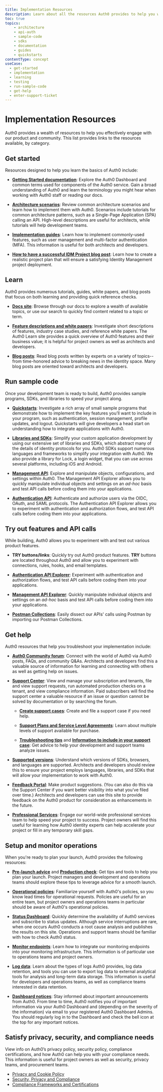 ```yaml
---
title: Implementation Resources
description: Learn about all the resources Auth0 provides to help you with your Auth0 implementation.
toc: true
topics:
    - architecture
    - api-auth
    - sample-code
    - sdks
    - documentation
    - guides
    - quickstarts
contentType: concept
useCase:
  - get-started
  - implementation
  - learning
  - testing
  - run-sample-code
  - get-help
  - enter-support-ticket
---
```

# Implementation Resources

Auth0 provides a wealth of resources to help you effectively engage with our product and community. This list provides links to the resources available, by category.  

## Get started

Resources designed to help you learn the basics of Auth0 include:

* [**Getting Started documentation**](/getting-started): Explore the Auth0 Dashboard and common terms used for components of the Auth0 service. Gain a broad understanding of Auth0 and learn the terminology you might hear when working with Auth0 staff or reading our docs.

* [**Architecture scenarios**](/architecture-scenarios): Review common architecture scenarios and learn how to implement them with Auth0. Scenarios include tutorials for common architecture patterns, such as a Single-Page Application (SPA) calling an API. High-level descriptions are useful for architects, while tutorials will help development teams.

* [**Implementation guides**](/topics/guides): Learn how to implement commonly-used features, such as user management and multi-factor authentication (MFA). This information is useful for both architects and developers.

* [**How to have a successful IDM Project blog post**](https://auth0.com/blog/how-to-have-a-successful-idm-project/): Learn how to create a realistic project plan that will ensure a satisfying Identity Management project deployment.

## Learn

Auth0 provides numerous tutorials, guides, white papers, and blog posts that focus on both learning and providing quick reference checks. 

* [**Docs site**](https://auth0.com/docs/): Browse through our docs to explore a wealth of available topics, or use our search to quickly find content related to a topic or term.

* [**Feature descriptions and white papers**](https://auth0.com/learn/): Investigate short descriptions of features, industry case studies, and reference white papers. The Auth0 Learn site provides a quick overview of Auth0 features and their business value; it is helpful for project owners as well as architects and developers.

* [**Blog posts**](https://auth0.com/blog/): Read blog posts written by experts on a variety of topics--from time-honored advice to breaking news in the identity space. Many blog posts are oriented toward architects and developers. 

## Run sample code

Once your development team is ready to build, Auth0 provides sample programs, SDKs, and libraries to speed your project along.

* [**Quickstarts**](/quickstarts): Investigate a rich array of small sample programs that demonstrate how to implement the key features you’ll want to include in your program, such as authentication, session management, profile updates, and logout. Quickstarts will give developers a head start on understanding how to integrate applications with Auth0.

* [**Libraries and SDKs**](/libraries): Simplify your custom application development by using our extensive set of libraries and SDKs, which abstract many of the details of identity protocols for you. Auth0 SDKs support numerous languages and frameworks to simplify your integration with Auth0. We also provide a library for Lock, a login widget, that you can use across several platforms, including iOS and Android.

* [**Management API**](/api/management/v2): Explore and manipulate objects, configurations, and settings within Auth0. The Management API Explorer allows you to quickly manipulate individual objects and settings on an *ad-hoc* basis and test API calls before coding them into your applications.

* [**Authentication API**](/api/authentication): Authenticate and authorize users via the OIDC, OAuth, and SAML protocols. The Authentication API Explorer allows you to experiment with authentication and authorization flows, and test API calls before coding them into your applications.

## Try out features and API calls

While building, Auth0 allows you to experiment with and test out various product features.

* **TRY buttons/links**: Quickly try out Auth0 product features. **TRY** buttons are located throughout Auth0 and allow you to experiment with connections, rules, hooks, and email templates.

* [**Authentication API Explorer**](/api/authentication#introduction): Experiment with authentication and authorization flows, and test API calls before coding them into your applications. 

* [**Management API Explorer**](/api/management/v2): Quickly manipulate individual objects and settings on an *ad-hoc* basis and test API calls before coding them into your applications.

* [**Postman Collections**](/api/postman): Easily dissect our APIs' calls using Postman by importing our Postman Collections.

## Get help

Auth0 resources that help you troubleshoot your implementation include:

* [**Auth0 Community forum**](https://community.auth0.com/): Connect with the world of Auth0 via Auth0 posts, FAQs, and community Q&As. Architects and developers find this a valuable source of information for learning and connecting with others as well as getting help on issues.

* [**Support Center**](https://support.auth0.com/): View and manage your subscription and tenants, file and view support requests, run automated production checks on a tenant, and view compliance information. Paid subscribers will find the support center a valuable resource if an issue or question cannot be solved by documentation or by searching the forum.

  * [**Create support cases**](/support/tickets): Create and file a support case if you need help.
  
  * [**Support Plans and Service Level Agreements**](/support#defect-responses): Learn about multiple levels of support available for purchase.

  * [**Troubleshooting tips**](/onboarding/enterprise-support#what-to-check-before-logging-an-issue) and [**Information to include in your support case**](/onboarding/enterprise-support#information-to-provide-when-logging-an-issue): Get advice to help your development and support teams analyze issues.

* [**Supported versions**](/support/matrix): Understand which versions of SDKs, browsers, and languages are supported. Architects and developers should review this to ensure your project employs languages, libraries, and SDKs that will allow your implementation to work with Auth0.

* [**Feedback Portal**](https://auth0.com/feedback): Make product suggestions. (You can also do this via the Support Center if you want better visibility into what you’ve filed over time.) Architects and developers can use this site to provide feedback on the Auth0 product for consideration as enhancements in the future.

* [**Professional Services**](/services): Engage our world-wide professional services team to help speed your project to success. Project owners will find this useful for learning how Auth0 identity experts can help accelerate your project or fill in any temporary skill gaps.

## Setup and monitor operations

When you're ready to plan your launch, Auth0 provides the following resources:

* [**Pre-launch advice**](/pre-deployment) and [**Production check**](/pre-deployment/how-to-run-test): Get tips and tools to help you plan your launch. Project managers and development and operations teams should explore these tips to leverage advice for a smooth launch.

* [**Operational policies**](/policies): Familiarize yourself with Auth0's policies, so you know lead times for operational requests. Policies are useful for an entire team, but project owners and operations teams in particular should be aware of Auth0's operational policies.

* [**Status Dashboard**](https://status.auth0.com): Quickly determine the availability of Auth0 services and subscribe to status updates. Although service interruptions are rare, when one occurs Auth0 conducts a root cause analysis and publishes the results on this site. Operations and support teams should be familiar with how to check Auth0 status.

* [**Monitor endpoints**](/monitoring): Learn how to integrate our monitoring endpoints into your monitoring infrastructure. This information is of particular use to operations teams and project owners.

* [**Log data**](/logs): Learn about the types of logs Auth0 provides, log data retention, and tools you can use to export log data to external analytical tools for analysis and long-term data storage. This information is useful for developers and operations teams, as well as compliance teams interested in data retention.

* [**Dashboard notices**](/architecture-scenarios/implementation/b2c/b2c-operations#notifications): Stay informed about important announcements from Auth0. From time to time, Auth0 notifies you of important information via your Auth0 Dashboard and (depending on the severity of the information) via email to your registered Auth0 Dashboard Admins. You should regularly log in to the Dashboard and check the bell icon at the top for any important notices.

## Satisfy privacy, security, and compliance needs

View info on Auth0’s privacy policy, security policy, compliance certifications, and how Auth0 can help you with your compliance needs. This information is useful for project owners as well as security, privacy teams, and procurement teams.

* [Privacy and Cookie Policy](https://auth0.com/privacy)
* [Security, Privacy and Compliance](https://auth0.com/security/)
* [Compliance Frameworks and Certifications](/compliance)
